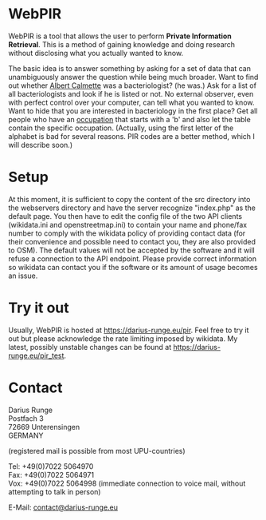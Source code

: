 # WebPIR
WebPIR is a tool that allows the user to perform **Private Information Retrieval**. This is a method of gaining knowledge and doing research without disclosing what you actually wanted to know.

The basic idea is to answer something by asking for a set of data that can unambiguously answer the question while being much broader. Want to find out whether [Albert Calmette](https://www.wikidata.org/wiki/Q437983) was a bacteriologist? (he was.) Ask for a list of all bacteriologists and look if he is listed or not. No external observer, even with perfect control over your computer, can tell what you wanted to know. Want to hide that you are interested in bacteriology in the first place? Get all people who have an [occupation](https://www.wikidata.org/wiki/Property:P106) that starts with a 'b' and also let the table contain the specific occupation. (Actually, using the first letter of the alphabet is bad for several reasons. PIR codes are a better method, which I will describe soon.)

# Setup
At this moment, it is sufficient to copy the content of the src directory into the webservers directory and have the server recognize "index.php" as the default page. You then have to edit the config file of the two API clients (wikidata.ini and openstreetmap.ini) to contain your name and phone/fax number to comply with the wikidata policy of providing contact data (for their convenience and possible need to contact you, they are also provided to OSM). The default values will not be accepted by the software and it will refuse a connection to the API endpoint. Please provide correct information so wikidata can contact you if the software or its amount of usage becomes an issue.

# Try it out
Usually, WebPIR is hosted at https://darius-runge.eu/pir. Feel free to try it out but please acknowledge the rate limiting imposed by wikidata. My latest, possibly unstable changes can be found at https://darius-runge.eu/pir_test.

# Contact

Darius Runge  
Postfach 3  
72669 Unterensingen  
GERMANY

(registered mail is possible from most UPU-countries)

Tel: +49(0)7022 5064970  
Fax: +49(0)7022 5064971  
Vox: +49(0)7022 5064998  (immediate connection to voice mail, without attempting to talk in person)

E-Mail: contact@darius-runge.eu  

